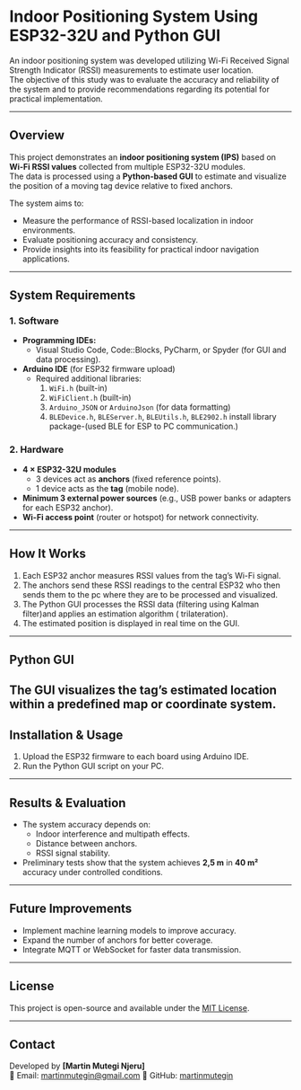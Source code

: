 # Indoor Positioning System Using ESP32-32U and Python GUI

An indoor positioning system was developed utilizing Wi-Fi Received Signal Strength Indicator (RSSI) measurements to estimate user location.  
The objective of this study was to evaluate the accuracy and reliability of the system and to provide recommendations regarding its potential for practical implementation.

---

##  Overview
This project demonstrates an **indoor positioning system (IPS)** based on **Wi-Fi RSSI values** collected from multiple ESP32-32U modules.  
The data is processed using a **Python-based GUI** to estimate and visualize the position of a moving tag device relative to fixed anchors.

The system aims to:
- Measure the performance of RSSI-based localization in indoor environments.
- Evaluate positioning accuracy and consistency.
- Provide insights into its feasibility for practical indoor navigation applications.

---

##  System Requirements

### 1. Software
- **Programming IDEs:**
  - Visual Studio Code, Code::Blocks, PyCharm, or Spyder (for GUI and data processing).
- **Arduino IDE** (for ESP32 firmware upload)
  - Required additional libraries:
    1. `WiFi.h` (built-in)
    2. `WiFiClient.h` (built-in)
    3. `Arduino_JSON` or `ArduinoJson` (for data formatting)
    4. `BLEDevice.h`, `BLEServer.h`, `BLEUtils.h`, `BLE2902.h` install library package-(used BLE for ESP to PC communication.)
       
### 2. Hardware
- **4 × ESP32-32U modules**
  - 3 devices act as **anchors** (fixed reference points).
  - 1 device acts as the **tag** (mobile node).
- **Minimum 3 external power sources** (e.g., USB power banks or adapters for each ESP32 anchor).
- **Wi-Fi access point** (router or hotspot) for network connectivity.

---

## How It Works
1. Each ESP32 anchor measures RSSI values from the tag’s Wi-Fi signal.
2. The anchors send these RSSI readings to the central ESP32 who then sends them to the pc where they are to be processed and visualized.
3. The Python GUI processes the RSSI data (filtering using Kalman filter)and applies an estimation algorithm ( trilateration).
4. The estimated position is displayed in real time on the GUI.
---

## Python GUI
The GUI visualizes the tag’s estimated location within a predefined map or coordinate system.  
---

## Installation & Usage
1. Upload the ESP32 firmware to each board using Arduino IDE.
2. Run the Python GUI script on your PC.
---

## Results & Evaluation
- The system accuracy depends on:
  - Indoor interference and multipath effects.
  - Distance between anchors.
  - RSSI signal stability.
- Preliminary tests show that the system achieves **2,5 m** in **40 m²** accuracy under controlled conditions.

---

## Future Improvements
- Implement machine learning models to improve accuracy.
- Expand the number of anchors for better coverage.
- Integrate MQTT or WebSocket for faster data transmission.

---

## License
This project is open-source and available under the [MIT License](https://github.com/martinmutegin/indoor-positioning-system-using-ESP32-32U-and-Python-GUI-/blob/main/LICENSE.md).

---

## Contact
Developed by **[Martin Mutegi Njeru]**  
📧 Email: martinmutegin@gmail.com 
🔗 GitHub: [martinmutegin](https://github.com/martinmutegin)

